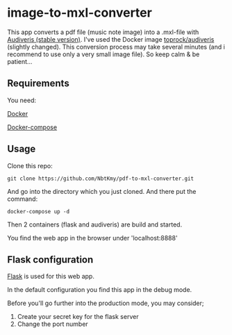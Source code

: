 # image-to-mxl-converter
This app converts a pdf file (music note image) into a .mxl-file with [Audiveris (stable version)](https://github.com/Audiveris/audiveris). I've used the Docker image [toprock/audiveris](https://hub.docker.com/r/toprock/audiveris) (slightly changed). This conversion process may take several minutes (and i recommend to use only a very small image file). So keep calm & be patient...


## Requirements

You need:

[Docker](https://docs.docker.com/)

[Docker-compose](https://docs.docker.com/compose/)

## Usage
Clone this repo:

```
git clone https://github.com/NbtKmy/pdf-to-mxl-converter.git
```

And go into the directory which you just cloned. 
And there put the command:

```
docker-compose up -d
```

Then 2 containers (flask and audiveris) are build and started.

You find the web app in the browser under 'localhost:8888'

## Flask configuration
[Flask](https://flask.palletsprojects.com/en/2.0.x/) is used for this web app. 

In the default configuration you find this app in the debug mode. 

Before you'll go further into the production mode, you may consider;
1. Create your secret key for the flask server
1. Change the port number


